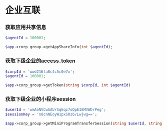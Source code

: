 # 企业互联

### 获取应用共享信息

```php
$agentId = 100001;

$app->corp_group->getAppShareInfo(int $agentId);
```

### 获取下级企业的access_token

```php
$corpId = 'wwd216fa8c4c5c0e7x';
$agentId = 100001;

$app->corp_group->getToken(string $corpId, int $agentId)
```

### 获取下级企业的小程序session


```php
$userId = 'wmAoNVCwAAUrSqEqz7oQpEIEMVWDrPeg';
$sessionKey = 'n8cnNEoyW1pxSRz6/Lwjwg==';

$app->corp_group->getMiniProgramTransferSession(string $userId, string $sessionKey);
```
